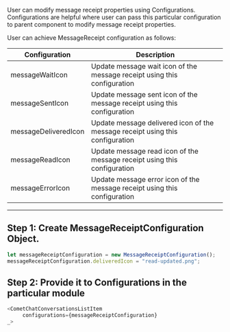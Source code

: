 User can modify message receipt properties using Configurations. Configurations are helpful where user can pass this particular configuration to parent component to modify message receipt properties.

User can achieve MessageReceipt configuration as follows:

| Configuration | Description | 
| ---- | ---- | 
| messageWaitIcon | Update message wait icon of the message receipt using this configuration | 
| messageSentIcon | Update message sent icon of the message receipt using this configuration | 
| messageDeliveredIcon | Update message delivered icon of the message receipt using this configuration | 
| messageReadIcon | Update message read icon of the message receipt using this configuration | 
| messageErrorIcon | Update message error icon of the message receipt using this configuration | 


---

## Step 1: Create MessageReceiptConfiguration Object.

```javascript
let messageReceiptConfiguration = new MessageReceiptConfiguration();
messageReceiptConfiguration.deliveredIcon = "read-updated.png";
```



## Step 2: Provide it to Configurations in the particular module

```javascript
<CometChatConversationsListItem
     configurations={messageReceiptConfiguration}
_>
```

